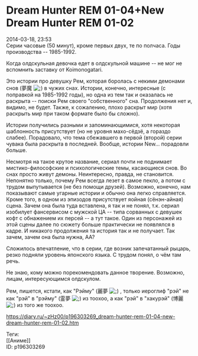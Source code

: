 Dream Hunter REM 01-04+New Dream Hunter REM 01-02
==================================================

   
 2014-03-18, 23:53   
  Серии часовые (50 минут), кроме первых двух, те по полчаса. Годы производства -- 1985-1992.   
   
 Когда олдскульная девочка едет в олдскульной машине -- не мог не вспомнить заставку от Koimonogatari.   
   
 Это истории про девушку Рем, которая боролась с некими демонами снов (夢魔 ![;)](http://static.diary.ru/picture/1136.gif) в чужих снах. Истории, конечно, интересные (с поправкой на 1985-1992 годы), но одна из тем так и оказалась не раскрыта -- поиски Рем своего "собственного" сна. Продолжения нет и, видимо, не будет. Также, к сожалению, плохо раскрыт мир (хотя раскрыть мир при таком формате было бы сложно).   
   
 Истории получились разными и запоминающимися, хотя некоторая шаблонность присутствует (но не уровня махо-сёдзё, а гораздо слабее). Порадовало, что тема сбежавшего в первой (второй) серии чувака была раскрыта в последней. Вообще, истории New... порадовли больше.   
   
 Несмотря на такое крутое название, сериал почти не поднимает мистико-философские и психологические темы, касающиеся снов. Во снах просто живут демоны. Неинтересно, правда, не становится. Непонятно только, почему Рем всегда лезет в самое пекло, а потом с трудом выпутывается (не без помощи друзей). Возможно, конечно, нам показывают самые угарные истории и обычно она легко справляется. Кроме того, в одном из эпизодов присутствует яойная (сёнэн-айная) сцена. Зачем она была туда вставлена, я так и не понял, т.к. сериал изобилует фансервисом с мужской ЦА -- типа сорванных с девушек кофт с обнажением их персей -- а тут такое. Один из персонажей из этой сцены далее по сюжету больше практически не появлялся в кадре. И никакого продолжения та история так и не получает. Так зачем, зачем она была нужна, АА?   
   
 Сложилось впечатление, что в серии, где возник запечатанный рыцарь, резко подняли уровень японского языка. С трудом понял, о чём там речь.   
   
 Не знаю, кому можно порекомендовать данное творение. Возможно, лицам, интересующимся олдскулом.   
   
 Рем, пишется, кстати, как "Рэйму" (麗夢 ![;)](http://static.diary.ru/picture/1136.gif) , только иероглиф "рэй" не как "рэй" в "рэйму" (霊夢 ![;)](http://static.diary.ru/picture/1136.gif) из тоохоо, а как "рэй" в "хакурэй" (博麗 ![;)](http://static.diary.ru/picture/1136.gif) из того же тоохоо.   
    
 <https://diary.ru/~zHz00/p196303269_dream-hunter-rem-01-04-new-dream-hunter-rem-01-02.htm>   
   
 Теги:   
 [[Аниме]]   
 ID: p196303269